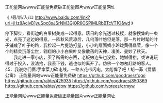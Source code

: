 
正能量网站www正能量免费破正能量图片www正能量网址




《 /最/新/入/口  http://www.baidu.com/link?url=jHz8AcivB1yuSpc8sJSrNM3GjOR6OSPiMLRbBTcVT1O&wd 》




停下脚步，看街边的白果树美成一起得意。落日的余光透过枝杈，就像搜集的一束光，点亮了这边的得意。一阵秋风荒凉后，几何落叶悠但是落，那一片片时髦的叶子铺成了叶子的路，我捡起一片提防打量，小小的扇面娇小玲珑黄得晶莹，像一个个的精灵沉落尘世，翱翔的小小白果叶又像散落的天神，凄美、曼妙了秋天。
　　我走进一家小店，买了所需的东西，老板娘连头也没抬，她懒得抬，或许说玩得过于投入，没法抬，我丢下钱，逃也似的离开了。仿佛一个匆匆赶路的客人。
	45、我说你们俩:手拿菜刀砍电线，一路火花带闪电。太彪悍了吧！胡一菲《爱情公寓》
正能量网站www正能量免费破
https://github.com/goodraes/fogo
https://github.com/rabte/425935
https://github.com/goodraes/850369
https://github.com/rabte/ydpw
https://github.com/vorees/crmyw





正能量网站www正能量免费破正能量图片www正能量网址

